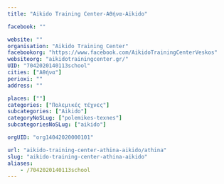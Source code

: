 ```yaml
---
title: "Aikido Training Center-Αθήνα-Aikido"

facebook: ""

website: ""
organisation: "Aikido Training Center"
facebookorg: "https://www.facebook.com/AikidoTrainingCenterVeskos"
websiteorg: "aikidotrainingcenter.gr/"
UID: "7042020140113school"
cities: ["Αθήνα"]
perioxi: ""
address: ""

places: [""]
categories: ["Πολεμικές τέχνες"]
subcategories: ["Aikido"]
categoryNoSLug: ["polemikes-texnes"]
subcategoriesNoSLug: ["aikido"]

orgUID: "org14042020000101"

url: "aikido-training-center-athina-aikido/athina"
slug: "aikido-training-center-athina-aikido"
aliases:
    - /7042020140113school
---
```





